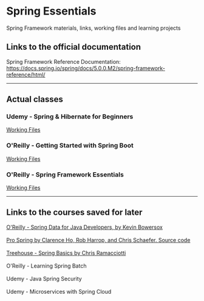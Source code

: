 # Spring Essentials
Spring Framework materials, links, working files and learning projects

## Links to the official documentation
Spring Framework Reference Documentation: https://docs.spring.io/spring/docs/5.0.0.M2/spring-framework-reference/html/

----
## Actual classes 
### Udemy - Spring & Hibernate for Beginners
<a href="https://github.com/Benkoff/Udemy-Spring-Hibernate-for-Beginners"> Working Files </a>


### O'Reilly - Getting Started with Spring Boot 
<a href="https://github.com/Benkoff/Spring-Essentials/tree/master/O'Reilly%20-%20Getting%20Started%20with%20Spring%20Boot/Working%20Files"> Working Files </a>


### O'Reilly - Spring Framework Essentials
<a href="https://github.com/kousen/Spring-Framework-Essentials"> Working Files </a>


----
## Links to the courses saved for later
<a href="https://resources.oreilly.com/examples/0636920048299/">O'Reilly - Spring Data for Java Developers, by Kevin Bowersox</a>
<br></br>
<a href="https://github.com/apress/pro-spring-14">Pro Spring by Clarence Ho, Rob Harrop, and Chris Schaefer. Source code</a>
<br></br>
<a href="https://teamtreehouse.com/library/spring-basics/creating-controllers-and-views/the-gift-of-design">Treehouse - Spring Basics by Chris Ramacciotti</a>
<br></br>
<a href=""></a>O'Reilly - Learning Spring Batch
<br></br>
Udemy - Java Spring Security
<br></br>
Udemy - Microservices with Spring Cloud
